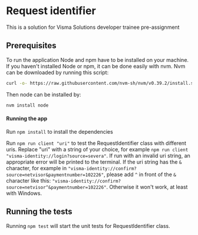 # Request identifier

This is a solution for Visma Solutions developer trainee pre-assignment

## Prerequisites

To run the application Node and npm have to be installed on your machine. If you haven't installed Node or npm, it can be done easily with nvm. Nvm can be downloaded by running this script:

```sh
curl -o- https://raw.githubusercontent.com/nvm-sh/nvm/v0.39.2/install.sh | bash
```

Then node can be installed by:

```sh
nvm install node
```

#### Running the app

Run `npm install` to install the dependencies

Run `npm run client "uri"` to test the RequestIdentifier class with different uris. Replace "uri" with a string of your choice, for example `npm run client "visma-identity://login?source=severa"`. If run with an invalid uri string, an appropriate error will be printed to the terminal. If the uri string has the `&` character, for example in `"visma-identity://confirm?source=netvisor&paymentnumber=102226"`, please add `^` in front of the `&` character like this: `"visma-identity://confirm?source=netvisor^&paymentnumber=102226"`. Otherwise it won't work, at least with Windows.

## Running the tests

Running `npm test` will start the unit tests for RequestIdentifier class.
